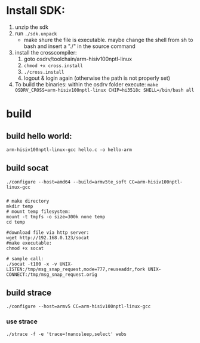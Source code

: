 # Install SDK:

1. unzip the sdk
2. run  ```./sdk.unpack```
    * make shure the file is executable. maybe change the shell from sh to bash and insert a "./" in the source command
3. install the crosscompiler:
    1. goto osdrv/toolchain/arm-hisiv100nptl-linux
    2. ```chmod +x cross.install``` 
    3. ```./cross.install```
    4. logout & login again (otherwise the path is not properly set)
4. To build the binaries: within the osdrv folder execute: ```make OSDRV_CROSS=arm-hisiv100nptl-linux CHIP=hi3518c SHELL=/bin/bash all```

# build 

## build hello world: 
```arm-hisiv100nptl-linux-gcc hello.c -o hello-arm```

## build socat

``` 
./configure --host=amd64 --build=armv5te_soft CC=arm-hisiv100nptl-linux-gcc

``` 

### 

```shell
# make directory
mkdir temp
# mount temp filesystem:
mount -t tmpfs -o size=300k none temp
cd temp

#download file via http server:
wget http://192.168.0.123/socat
#make executable: 
chmod +x socat

# sample call:
./socat -t100 -x -v UNIX-LISTEN:/tmp/msg_snap_request,mode=777,reuseaddr,fork UNIX-CONNECT:/tmp/msg_snap_request.orig
```

## build strace
```
./configure --host=armv5 CC=arm-hisiv100nptl-linux-gcc
```

### use strace
```
./strace -f -e 'trace=!nanosleep,select' webs

```